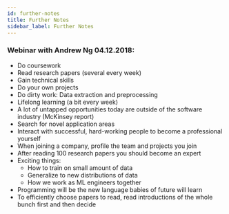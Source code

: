 ```yaml
---
id: further-notes
title: Further Notes
sidebar_label: Further Notes
---
```


### Webinar with Andrew Ng 04.12.2018:

- Do coursework
- Read research papers (several every week)
- Gain technical skills
- Do your own projects
- Do dirty work: Data extraction and preprocessing
- Lifelong learning (a bit every week)
- A lot of untapped opportunities today are outside of the software industry (McKinsey report)
- Search for novel application areas
- Interact with successful, hard-working people to become a professional yourself
- When joining a company, profile the team and projects you join
- After reading 100 research papers you should become an expert
- Exciting things: 
  - How to train on small amount of data
  - Generalize to new distributions of data
  - How we work as ML engineers together
- Programming will be the new language babies of future will learn
- To efficiently choose papers to read, read introductions of the whole bunch first and then decide
